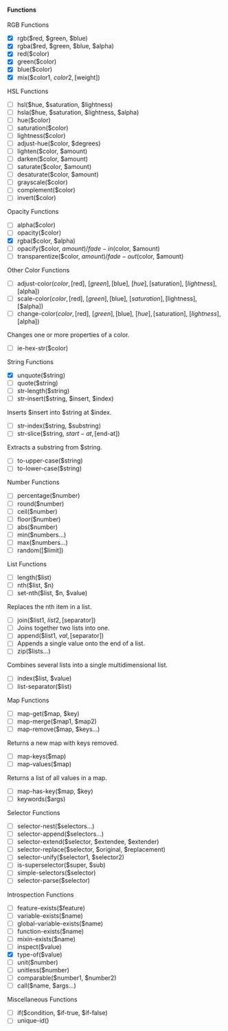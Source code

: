 #### Functions

RGB Functions
- [x] rgb($red, $green, $blue)
- [x] rgba($red, $green, $blue, $alpha)
- [x] red($color)
- [x] green($color)
- [x] blue($color)
- [x] mix($color1, $color2, [$weight])

HSL Functions
- [ ] hsl($hue, $saturation, $lightness)
- [ ] hsla($hue, $saturation, $lightness, $alpha)
- [ ] hue($color)
- [ ] saturation($color)
- [ ] lightness($color)
- [ ] adjust-hue($color, $degrees)
- [ ] lighten($color, $amount)
- [ ] darken($color, $amount)
- [ ] saturate($color, $amount)
- [ ] desaturate($color, $amount)
- [ ] grayscale($color)
- [ ] complement($color)
- [ ] invert($color)

Opacity Functions
- [ ] alpha($color)
- [ ] opacity($color)
- [x] rgba($color, $alpha)
- [ ] opacify($color, $amount) / fade-in($color, $amount)
- [ ] transparentize($color, $amount) / fade-out($color, $amount)

Other Color Functions
- [ ] adjust-color($color, [$red], [$green], [$blue], [$hue], [$saturation], [$lightness], [$alpha])
- [ ] scale-color($color, [$red], [$green], [$blue], [$saturation], [$lightness], [$alpha])
- [ ] change-color($color, [$red], [$green], [$blue], [$hue], [$saturation], [$lightness], [$alpha])

Changes one or more properties of a color.
- [ ] ie-hex-str($color)

String Functions
- [x] unquote($string)
- [ ] quote($string)
- [ ] str-length($string)
- [ ] str-insert($string, $insert, $index)

Inserts $insert into $string at $index.
- [ ] str-index($string, $substring)
- [ ] str-slice($string, $start-at, [$end-at])

Extracts a substring from $string.
- [ ] to-upper-case($string)
- [ ] to-lower-case($string)

Number Functions
- [ ] percentage($number)
- [ ] round($number)
- [ ] ceil($number)
- [ ] floor($number)
- [ ] abs($number)
- [ ] min($numbers…)
- [ ] max($numbers…)
- [ ] random([$limit])

List Functions
- [ ] length($list)
- [ ] nth($list, $n)
- [ ] set-nth($list, $n, $value)

Replaces the nth item in a list.
- [ ] join($list1, $list2, [$separator])
- [ ] Joins together two lists into one.
- [ ] append($list1, $val, [$separator])
- [ ] Appends a single value onto the end of a list.
- [ ] zip($lists…)

Combines several lists into a single multidimensional list.
- [ ] index($list, $value)
- [ ] list-separator($list)

Map Functions
- [ ] map-get($map, $key)
- [ ] map-merge($map1, $map2)
- [ ] map-remove($map, $keys…)

Returns a new map with keys removed.
- [ ] map-keys($map)
- [ ] map-values($map)

Returns a list of all values in a map.
- [ ] map-has-key($map, $key)
- [ ] keywords($args)

Selector Functions
- [ ] selector-nest($selectors…)
- [ ] selector-append($selectors…)
- [ ] selector-extend($selector, $extendee, $extender)
- [ ] selector-replace($selector, $original, $replacement)
- [ ] selector-unify($selector1, $selector2)
- [ ] is-superselector($super, $sub)
- [ ] simple-selectors($selector)
- [ ] selector-parse($selector)

Introspection Functions
- [ ] feature-exists($feature)
- [ ] variable-exists($name)
- [ ] global-variable-exists($name)
- [ ] function-exists($name)
- [ ] mixin-exists($name)
- [ ] inspect($value)
- [x] type-of($value)
- [ ] unit($number)
- [ ] unitless($number)
- [ ] comparable($number1, $number2)
- [ ] call($name, $args…)

Miscellaneous Functions
- [ ] if($condition, $if-true, $if-false)
- [ ] unique-id()
